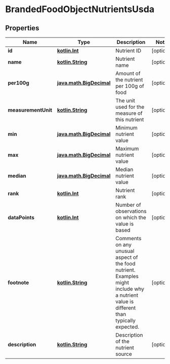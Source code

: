 # BrandedFoodObjectNutrientsUsda

## Properties
Name | Type | Description | Notes
------------ | ------------- | ------------- | -------------
**id** | [**kotlin.Int**](.md) | Nutrient ID |  [optional]
**name** | [**kotlin.String**](.md) | Nutrient name |  [optional]
**per100g** | [**java.math.BigDecimal**](java.math.BigDecimal.md) | Amount of the nutrient per 100g of food |  [optional]
**measurementUnit** | [**kotlin.String**](.md) | The unit used for the measure of this nutrient |  [optional]
**min** | [**java.math.BigDecimal**](java.math.BigDecimal.md) | Minimum nutrient value |  [optional]
**max** | [**java.math.BigDecimal**](java.math.BigDecimal.md) | Maximum nutrient value |  [optional]
**median** | [**java.math.BigDecimal**](java.math.BigDecimal.md) | Median nutrient value |  [optional]
**rank** | [**kotlin.Int**](.md) | Nutrient rank |  [optional]
**dataPoints** | [**kotlin.Int**](.md) | Number of observations on which the value is based |  [optional]
**footnote** | [**kotlin.String**](.md) | Comments on any unusual aspect of the food nutrient. Examples might include why a nutrient value is different than typically expected. |  [optional]
**description** | [**kotlin.String**](.md) | Description of the nutrient source |  [optional]
